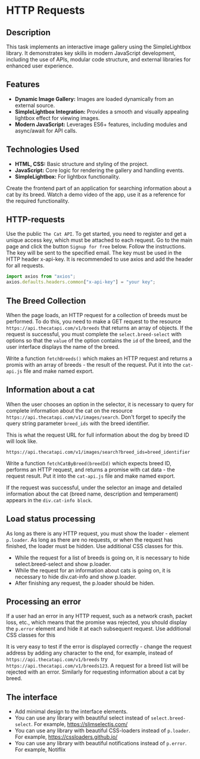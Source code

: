 # HTTP Requests

## Description 
This task implements an interactive image gallery using the SimpleLightbox library. It demonstrates key skills in modern JavaScript development, including the use of APIs, modular code structure, and external libraries for enhanced user experience.


## Features 

- **Dynamic Image Gallery:** Images are loaded dynamically from an external source.
- **SimpleLightbox Integration:** Provides a smooth and visually appealing lightbox effect for viewing images.
- **Modern JavaScript:** Leverages ES6+ features, including modules and async/await for API calls.

## Technologies Used 

- **HTML, CSS:** Basic structure and styling of the project.
- **JavaScript:** Core logic for rendering the gallery and handling events.
- **SimpleLightbox:** For lightbox functionality.

Create the frontend part of an application for searching information about a cat by its breed. Watch a demo video of the app, use it as a reference for the required functionality.

## HTTP-requests 

Use the public `The Cat API`. To get started, you need to register and get a unique access key, which must be attached to each request. Go to the main page and click the button `Signup for free` below. Follow the instructions. The key will be sent to the specified email.
The key must be used in the HTTP header x-api-key. It is recommended to use axios and add the header for all requests.

```js
import axios from "axios";
axios.defaults.headers.common["x-api-key"] = "your key";
```

## The Breed Collection 

When the page loads, an HTTP request for a collection of breeds must be performed. To do this, you need to make a GET request to the resource `https://api.thecatapi.com/v1/breeds` that returns an array of objects. If the request is successful, you must complete the `select.breed-select` with options so that the `value` of the option contains the `id` of the breed, and the user interface displays the name of the breed.

Write a function `fetchBreeds()` which makes an HTTP request and returns a promis with an array of breeds - the result of the request. Put it into the `cat-api.js` file and make named export.

## Information about a cat 

When the user chooses an option in the selector, it is necessary to query for complete information about the cat on the resource `https://api.thecatapi.com/v1/images/search`. Don't forget to specify the query string parameter `breed_ids` with the breed identifier.

This is what the request URL for full information about the dog by breed ID will look like.

```
https://api.thecatapi.com/v1/images/search?breed_ids=breed_identifier
```

Write a function `fetchCatByBreed(breedId)` which expects breed ID, performs an HTTP request, and returns a promise with cat data - the request result. Put it into the `cat-api.js` file and make named export.

If the request was successful, under the selector an image and detailed information about the cat (breed name, description and temperament) appears in the `div.cat-info block`.

## Load status processing 

As long as there is any HTTP request, you must show the loader - element `p.loader`. As long as there are no requests, or when the request has finished, the loader must be hidden. Use additional CSS classes for this.

- While the request for a list of breeds is going on, it is necessary to hide select.breed-select and show p.loader.
- While the request for an information about cats is going on, it is necessary to hide div.cat-info and show p.loader.
- After finishing any request, the p.loader should be hiden.

## Processing an error 

If a user had an error in any HTTP request, such as a network crash, packet loss, etc., which means that the promise was rejected, you should display the `p.error` element and hide it at each subsequent request. Use additional CSS classes for this

It is very easy to test if the error is displayed correctly - change the request address by adding any character to the end, for example, instead of `https://api.thecatapi.com/v1/breeds` try `https://api.thecatapi.com/v1/breeds123`. A request for a breed list will be rejected with an error. Similarly for requesting information about a cat by breed.

## The interface 

- Add minimal design to the interface elements.
- You can use any library with beautiful select instead of `select.breed-select`. For example, https://slimselectjs.com/
- You can use any library with beautiful CSS-loaders instead of `p.loader`. For example, https://cssloaders.github.io/
- You can use any library with beautiful notifications instead of `p.error`. For example, Notiflix













